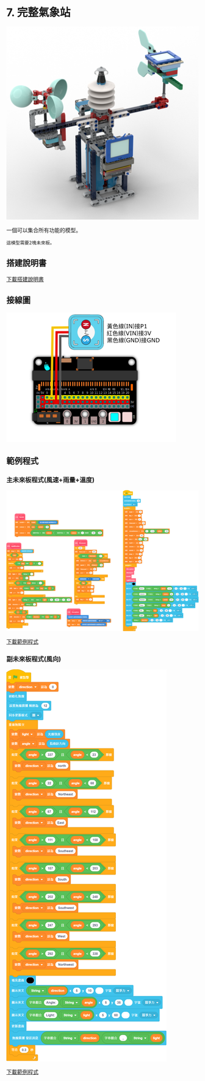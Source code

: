 # 7. 完整氣象站

![](./images/complete_station.png)

一個可以集合所有功能的模型。

    這模型需要2塊未來板。

## 搭建說明書

[下載搭建說明書](https://github.com/kittenbothk/kittenbothk/raw/345ada4b3e77923d165c0592a65a5ad5345995c9/Kits/future_weather/instructions/complete_station.pdf)

## 接線圖

![](./images/windspeed_wiring.png)

## 範例程式

### 主未來板程式(風速+雨量+溫度)

![](./images/complete_code1.png)


[下載範例程式](https://github.com/kittenbothk/kittenbothk/raw/345ada4b3e77923d165c0592a65a5ad5345995c9/Kits/future_weather/sb3/7_complete.sb3)

### 副未來板程式(風向)

![](./images/complete_code2.png)

[下載範例程式](https://github.com/kittenbothk/kittenbothk/raw/345ada4b3e77923d165c0592a65a5ad5345995c9/Kits/future_weather/sb3/7_complete_direction.sb3)